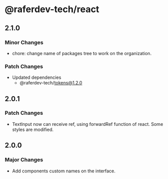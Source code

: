 # @raferdev-tech/react

## 2.1.0

### Minor Changes

- chore: change name of packages tree to work on the organization.

### Patch Changes

- Updated dependencies
  - @raferdev-tech/tokens@1.2.0

## 2.0.1

### Patch Changes

- TextInput now can receive ref, using forwardRef function of react. Some styles are modified.

## 2.0.0

### Major Changes

- Add components custom names on the interface.
